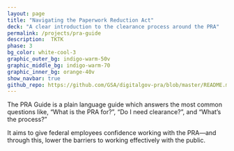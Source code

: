 ```yaml
---
layout: page
title: "Navigating the Paperwork Reduction Act"
deck: "A clear introduction to the clearance process around the PRA"
permalink: /projects/pra-guide
description:  TKTK
phase: 3
bg_color: white-cool-3
graphic_outer_bg: indigo-warm-50v
graphic_middle_bg: indigo-warm-70
graphic_inner_bg: orange-40v
show_navbar: true
github_repo: https://github.com/GSA/digitalgov-pra/blob/master/README.md
---
```


The PRA Guide is a plain language guide which answers the most common questions like, “What is the PRA for?”, “Do I need clearance?”, and “What’s the process?”

It aims to give federal employees confidence working with the PRA—and through this, lower the barriers to working effectively with the public.
